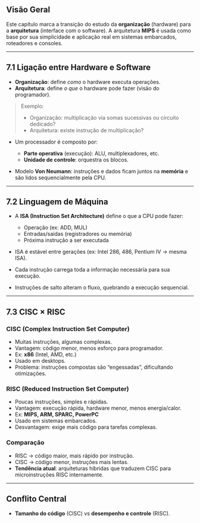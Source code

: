 

## Visão Geral
Este capítulo marca a transição do estudo da **organização** (hardware) para a **arquitetura** (interface com o software). A arquitetura **MIPS** é usada como base por sua simplicidade e aplicação real em sistemas embarcados, roteadores e consoles.

---

## 7.1 Ligação entre Hardware e Software

- **Organização**: define *como* o hardware executa operações.
- **Arquitetura**: define *o que* o hardware pode fazer (visão do programador).

> Exemplo:  
> - Organização: multiplicação via somas sucessivas ou circuito dedicado?  
> - Arquitetura: existe instrução de multiplicação?

- Um processador é composto por:
  - **Parte operativa** (execução): ALU, multiplexadores, etc.
  - **Unidade de controle**: orquestra os blocos.

- Modelo **Von Neumann**: instruções e dados ficam juntos na **memória** e são lidos sequencialmente pela CPU.

---

## 7.2 Linguagem de Máquina

- A **ISA (Instruction Set Architecture)** define o que a CPU pode fazer:
  - Operação (ex: ADD, MUL)
  - Entradas/saídas (registradores ou memória)
  - Próxima instrução a ser executada

- ISA é estável entre gerações (ex: Intel 286, 486, Pentium IV → mesma ISA).
- Cada instrução carrega toda a informação necessária para sua execução.
- Instruções de salto alteram o fluxo, quebrando a execução sequencial.

---

## 7.3 CISC × RISC

### CISC (Complex Instruction Set Computer)
- Muitas instruções, algumas complexas.
- Vantagem: código menor, menos esforço para programador.
- Ex: **x86** (Intel, AMD, etc.)
- Usado em desktops.
- Problema: instruções compostas são “engessadas”, dificultando otimizações.

### RISC (Reduced Instruction Set Computer)
- Poucas instruções, simples e rápidas.
- Vantagem: execução rápida, hardware menor, menos energia/calor.
- Ex: **MIPS, ARM, SPARC, PowerPC**
- Usado em sistemas embarcados.
- Desvantagem: exige mais código para tarefas complexas.

### Comparação
- RISC → código maior, mais rápido por instrução.
- CISC → código menor, instruções mais lentas.
- **Tendência atual**: arquiteturas híbridas que traduzem CISC para microinstruções RISC internamente.

---

## Conflito Central
- **Tamanho do código** (CISC) vs **desempenho e controle** (RISC).
